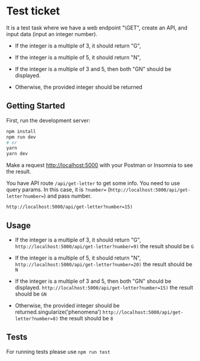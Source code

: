 # Test ticket

It is a test task where we have a web endpoint "\GET", create an API, and input data (input an integer number).

- If the integer is a multiple of 3, it should return "G",

- If the integer is a multiple of 5, it should return "N",

- If the integer is a multiple of 3 and 5, then both "GN" should be displayed.

- Otherwise, the provided integer should be returned

## Getting Started

First, run the development server:

```bash
npm install
npm run dev
# or
yarn
yarn dev
```

Make a request [http://localhost:5000](http://localhost:5000) with your Postman or Insomnia to see the result.

You have API route `/api/get-letter` to get some info.
You need to use query params. In this case, it is `?number=` (`http://localhost:5000/api/get-letter?number=`) and pass number.

`http://localhost:5000/api/get-letter?number=15)`

## Usage

- If the integer is a multiple of 3, it should return "G",
  `http://localhost:5000/api/get-letter?number=9)`
  the result should be `G`

- If the integer is a multiple of 5, it should return "N",
  `http://localhost:5000/api/get-letter?number=20)`
  the result should be `N`

- If the integer is a multiple of 3 and 5, then both "GN" should be displayed.
  `http://localhost:5000/api/get-letter?number=15)`
  the result should be `GN`

- Otherwise, the provided integer should be returned.singularize('phenomena')
  `http://localhost:5000/api/get-letter?number=8)`
  the result should be `8`

## Tests

For running tests please use `npm run test`

```

```
